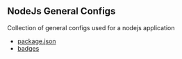 ## NodeJs General Configs

Collection of general configs used for a nodejs application

- [package.json](https://github.com/arshadkazmi42/ak-url-validate/blob/master/package.json)
- [badges](badges.md)
